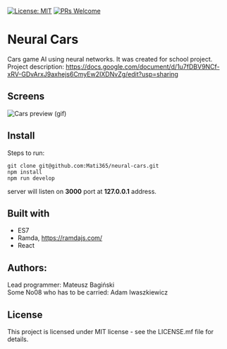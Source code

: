 [![License: MIT](https://img.shields.io/badge/License-MIT-yellow.svg)](https://opensource.org/licenses/MIT)
[![PRs Welcome](https://img.shields.io/badge/PRs-welcome-brightgreen.svg?style=flat-square)](http://makeapullrequest.com)

# Neural Cars
Cars game AI using neural networks. It was created for school project. <br />
Project description: https://docs.google.com/document/d/1u7fDBV9NCf-xRV-GDvArxJ9axhejs6CmyEw2IXDNvZg/edit?usp=sharing

## Screens
![Cars preview](/doc/cars-preview.gif)
(gif)

## Install
Steps to run:
```
git clone git@github.com:Mati365/neural-cars.git
npm install
npm run develop
```

server will listen on __3000__ port at __127.0.0.1__ address.

## Built with
  - ES7
  - Ramda, https://ramdajs.com/
  - React

## Authors:
Lead programmer: Mateusz Bagiński<br />
Some No08 who has to be carried: Adam Iwaszkiewicz

## License
This project is licensed under MIT license - see the LICENSE.mf file for details.
